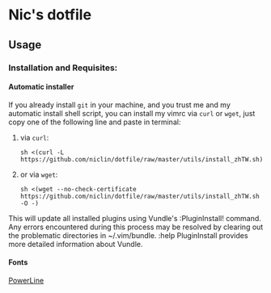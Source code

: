# Nic's dotfile

## Usage

### Installation and Requisites:

#### Automatic installer

If you already install `git` in your machine, and you trust me and my automatic install shell script, you can install my vimrc via `curl` or `wget`, just copy one of the following line and paste in terminal:

1. via `curl`:

    `sh <(curl -L https://github.com/niclin/dotfile/raw/master/utils/install_zhTW.sh)`

2. or via `wget`:

    `sh <(wget --no-check-certificate https://github.com/niclin/dotfile/raw/master/utils/install_zhTW.sh -O -)`

This will update all installed plugins using Vundle's :PluginInstall! command. Any errors encountered during this process may be resolved by clearing out the problematic directories in ~/.vim/bundle. :help PluginInstall provides more detailed information about Vundle.


#### Fonts

[PowerLine](https://github.com/supermarin/powerline-fonts)